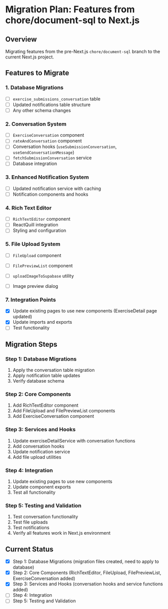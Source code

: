 # Migration Plan: Features from chore/document-sql to Next.js

## Overview
Migrating features from the pre-Next.js `chore/document-sql` branch to the current Next.js project.

## Features to Migrate

### 1. Database Migrations
- [ ] `exercise_submissions_conversation` table
- [ ] Updated notifications table structure
- [ ] Any other schema changes

### 2. Conversation System
- [ ] `ExerciseConversation` component
- [ ] `rateAndConversation` component
- [ ] Conversation hooks (`useSubmissionConversation`, `useSendConversationMessage`)
- [ ] `fetchSubmissionConversation` service
- [ ] Database integration

### 3. Enhanced Notification System
- [ ] Updated notification service with caching
- [ ] Notification components and hooks

### 4. Rich Text Editor
- [ ] `RichTextEditor` component
- [ ] ReactQuill integration
- [ ] Styling and configuration

### 5. File Upload System
- [ ] `FileUpload` component
- [ ] `FilePreviewList` component
- [ ] `uploadImageToSupabase` utility
- [ ] Image preview dialog



### 7. Integration Points
- [x] Update existing pages to use new components (ExerciseDetail page updated)
- [x] Update imports and exports
- [ ] Test functionality

## Migration Steps

### Step 1: Database Migrations
1. Apply the conversation table migration
2. Apply notification table updates
3. Verify database schema

### Step 2: Core Components
1. Add RichTextEditor component
2. Add FileUpload and FilePreviewList components
3. Add ExerciseConversation component


### Step 3: Services and Hooks
1. Update exerciseDetailService with conversation functions
2. Add conversation hooks
3. Update notification service
4. Add file upload utilities

### Step 4: Integration
1. Update existing pages to use new components
2. Update component exports
3. Test all functionality

### Step 5: Testing and Validation
1. Test conversation functionality
2. Test file uploads
3. Test notifications
4. Verify all features work in Next.js environment

## Current Status
- [x] Step 1: Database Migrations (migration files created, need to apply to database)
- [x] Step 2: Core Components (RichTextEditor, FileUpload, FilePreviewList, ExerciseConversation added)
- [x] Step 3: Services and Hooks (conversation hooks and service functions added)
- [ ] Step 4: Integration
- [ ] Step 5: Testing and Validation 